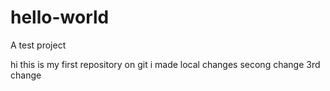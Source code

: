 # hello-world
A test project

hi this is my first repository on git
i made local changes
secong change
3rd change